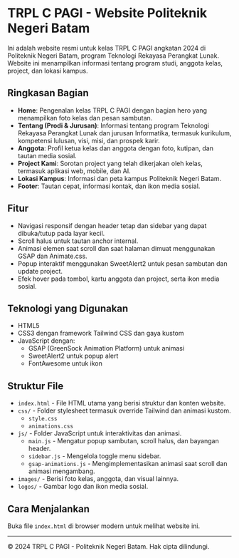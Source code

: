 # TRPL C PAGI - Website Politeknik Negeri Batam

Ini adalah website resmi untuk kelas TRPL C PAGI angkatan 2024 di Politeknik Negeri Batam, program Teknologi Rekayasa Perangkat Lunak. Website ini menampilkan informasi tentang program studi, anggota kelas, project, dan lokasi kampus.

## Ringkasan Bagian

- **Home**: Pengenalan kelas TRPL C PAGI dengan bagian hero yang menampilkan foto kelas dan pesan sambutan.
- **Tentang (Prodi & Jurusan)**: Informasi tentang program Teknologi Rekayasa Perangkat Lunak dan jurusan Informatika, termasuk kurikulum, kompetensi lulusan, visi, misi, dan prospek karir.
- **Anggota**: Profil ketua kelas dan anggota dengan foto, kutipan, dan tautan media sosial.
- **Project Kami**: Sorotan project yang telah dikerjakan oleh kelas, termasuk aplikasi web, mobile, dan AI.
- **Lokasi Kampus**: Informasi dan peta kampus Politeknik Negeri Batam.
- **Footer**: Tautan cepat, informasi kontak, dan ikon media sosial.

## Fitur

- Navigasi responsif dengan header tetap dan sidebar yang dapat dibuka/tutup pada layar kecil.
- Scroll halus untuk tautan anchor internal.
- Animasi elemen saat scroll dan saat halaman dimuat menggunakan GSAP dan Animate.css.
- Popup interaktif menggunakan SweetAlert2 untuk pesan sambutan dan update project.
- Efek hover pada tombol, kartu anggota dan project, serta ikon media sosial.

## Teknologi yang Digunakan

- HTML5
- CSS3 dengan framework Tailwind CSS dan gaya kustom
- JavaScript dengan:
  - GSAP (GreenSock Animation Platform) untuk animasi
  - SweetAlert2 untuk popup alert
  - FontAwesome untuk ikon

## Struktur File

- `index.html` - File HTML utama yang berisi struktur dan konten website.
- `css/` - Folder stylesheet termasuk override Tailwind dan animasi kustom.
  - `style.css`
  - `animations.css`
- `js/` - Folder JavaScript untuk interaktivitas dan animasi.
  - `main.js` - Mengatur popup sambutan, scroll halus, dan bayangan header.
  - `sidebar.js` - Mengelola toggle menu sidebar.
  - `gsap-animations.js` - Mengimplementasikan animasi saat scroll dan animasi mengambang.
- `images/` - Berisi foto kelas, anggota, dan visual lainnya.
- `logos/` - Gambar logo dan ikon media sosial.

## Cara Menjalankan

Buka file `index.html` di browser modern untuk melihat website ini.

---

© 2024 TRPL C PAGI - Politeknik Negeri Batam. Hak cipta dilindungi.
